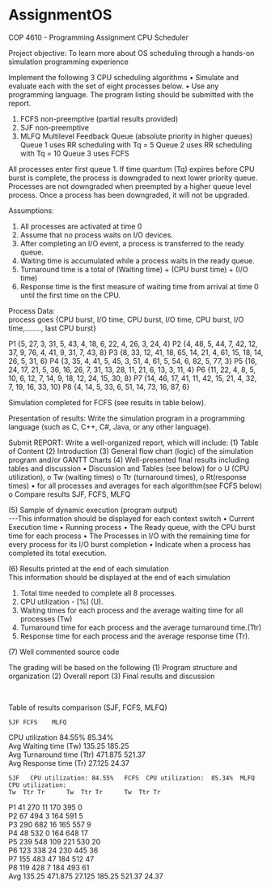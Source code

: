 # AssignmentOS
COP 4610 - Programming Assignment
CPU Scheduler


Project objective: To learn more about OS scheduling through a hands-on simulation programming experience 

Implement the following 3 CPU scheduling algorithms 
•	Simulate and evaluate each with the set of eight processes below.
•	Use any programming language. The program listing should be submitted with the report.

1.	FCFS non-preemptive (partial results provided)
2.	SJF non-preemptive 
3.	MLFQ
Multilevel Feedback Queue (absolute priority in higher queues)
	Queue 1 uses RR scheduling with Tq = 5
	Queue 2 uses RR scheduling with Tq = 10
	Queue 3 uses FCFS

All processes enter first queue 1. If time quantum (Tq) expires before CPU burst is complete, the process is downgraded to next lower priority queue. Processes are not downgraded when preempted by a higher queue level process. Once a process has been downgraded, it will not be upgraded.

Assumptions:
1.	All processes are activated at time 0
2.	Assume that no process waits on I/O devices. 
3.	After completing an I/O event, a process is transferred to the ready queue.
4.	Waiting time is accumulated while a process waits in the ready queue.
5.	Turnaround time is a total of (Waiting time) + (CPU burst time) + (I/O time)
6.	Response time is the first measure of waiting time from arrival at time 0 until the first time on the CPU. 

Process Data:  
process goes {CPU burst, I/O time, CPU burst, I/O time, CPU burst, I/O time,…….., last CPU burst}

P1 {5, 27, 3, 31, 5, 43, 4, 18, 6, 22, 4, 26, 3, 24, 4}
P2 {4, 48, 5, 44, 7, 42, 12, 37, 9, 76, 4, 41, 9, 31, 7, 43, 8}
P3 {8, 33, 12, 41, 18, 65, 14, 21, 4, 61, 15, 18, 14, 26, 5, 31, 6}
P4 {3, 35, 4, 41, 5, 45, 3, 51, 4, 61, 5, 54, 6, 82, 5, 77, 3}
P5 {16, 24, 17, 21, 5, 36, 16, 26, 7, 31, 13, 28, 11, 21, 6, 13, 3, 11, 4}
P6 {11, 22, 4, 8, 5, 10, 6, 12, 7, 14, 9, 18, 12, 24, 15, 30, 8}
P7 {14, 46, 17, 41, 11, 42, 15, 21, 4, 32, 7, 19, 16, 33, 10}
P8 {4, 14, 5, 33, 6, 51, 14, 73, 16, 87, 6}

Simulation completed for FCFS (see results in table below).






Presentation of results: 
Write the simulation program in a programming language (such as C, C++, C#, Java, or any other language). 

Submit REPORT: Write a well-organized report, which will include:
(1)	Table of Content
(2)	Introduction 
(3)	General flow chart (logic) of the simulation program and/or GANTT Charts 
(4)	Well-presented final results including tables and discussion 
•	Discussion and Tables (see below) for 
o	U (CPU utilization), 
o	Tw (waiting times) 
o	Ttr (turnaround times), 
o	Rt(response times)
•	 for all processes and averages for each algorithm(see FCFS below)
o	Compare results SJF, FCFS, MLFQ

(5)	Sample of dynamic execution (program output)   
---This information should be displayed for each context switch 
•	Current Execution time
•	Running process 
•	The Ready queue, with the CPU burst time for each process 
•	The Processes in I/O with the remaining time for every process for its I/O burst completion
•	Indicate when a process has completed its total execution.

(6)	Results printed at the end of each simulation  
This information should be displayed at the end of each simulation
1.	Total time needed to complete all 8 processes.
2.	CPU utilization - [%] (U).
3.	Waiting times for each process and the average waiting time for all processes (Tw)
4.	Turnaround time for each process and the average turnaround time.(Ttr)
5.	Response time for each process and the average response time (Tr).

(7)	Well commented source code 


The grading will be based on the following 
(1) Program structure and organization 
(2) Overall report 
(3) Final results and discussion 

 

Table of results comparison (SJF, FCFS, MLFQ)

	SJF	FCFS	MLFQ
CPU utilization	84.55%	85.34%	
Avg Waiting time (Tw)	135.25	185.25	
Avg Turnaround time (Ttr)	471.875	521.37	
Avg Response time (Tr)	27.125	24.37	


	SJF   CPU utilization: 84.55%	FCFS  CPU utilization:  85.34%	MLFQ CPU utilization: 
	Tw	Ttr	Tr		Tw	Ttr	Tr		Tw	Ttr	Tr	
P1	41	270	11		170	395	0					
P2	67	494	3		164	591	5					
P3	290	682	16		165	557	9					
P4	48	532	0		164	648	17					
P5	239	548	109		221	530	20					
P6	123	338	24		230	445	36					
P7	155	483	47		184	512	47					
P8	119	428	7		184	493	61					
Avg	135.25	471.875	27.125		185.25	521.37	24.37					

